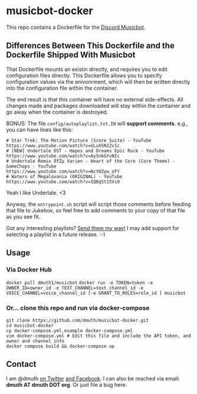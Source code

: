 
# musicbot-docker

This repo contains a Dockerfile for the <a href="https://github.com/Just-Some-Bots/MusicBot">Discord Musicbot</a>.


## Differences Between This Dockerfile and the Dockerfile Shipped With Musicbot

That Dockerfile mounts an existin directly, and requires you to edit configuration files directly.
This Dockerfile allows you to specify configuration values via the enivonrment, which will then
be written directly into the configuration file within the container.

The end result is that this container will have no external side-effects.  All changes made and
packages downloaded will stay within the container and go away when the container is destroyed.

BONUS: The file `config/autoplaylist.txt.IN` will **support comments**.  e.g., you can have lines like this:

```
# Star Trek: The Motion Picture (Score Suite) - YouTube
https://www.youtube.com/watch?v=ULuXSN1Zv1c
# [NEW] Undertale OST - Hopes and Dreams Epic Rock - YouTube
https://www.youtube.com/watch?v=AySnkGYvNIc
# Undertale Remix ðŸŽµ Varien - Heart of the Core (Core Theme) - GameChops - YouTube
https://www.youtube.com/watch?v=NcY0Zyw_oFY
# Waters of Megalovania (ORIGINAL) - YouTube
https://www.youtube.com/watch?v=IQBqSt15Vi0
```

Yeah I like Undertale. <3

Anyway, the `entrypoint.sh` script will script those comments before feeding that file to 
Jukebox, so feel free to add comments to your copy of that file as you see fit.

Got any interesting playlists? <a href="https://github.com/dmuth/musicbot-docker/issues/new">Send them my way!</a>
I may add support for selecting a playlist in a future release. :-)


## Usage


### Via Docker Hub

`docker pull dmuth1/musicbot`
`docker run -e TOKEN=token -e OWNER_ID=owner_id -e TEXT_CHANNEL=text_channel_id -e VOICE_CHANNEL=voice_channel_id [-e GRANT_TO_ROLES=role_id ] musicbot`


### Or... clone this repo and run via docker-compose

```
git clone https://github.com/dmuth/musicbot-docker.git
cd musicbot-docker
cp docker-compose.yml.example docker-compose.yml
vim docker-compose.yml # Edit this file and include the API token, and owner and channel info
docker compose build && docker-compose up
```

## Contact

I am @dmuth <a href="https://twitter.com/dmuth">on Twitter</a> <a href="https://facebook.com/dmuth">and Facebook</a>.
I can also be reached via email: **dmuth AT dmuth DOT org**.
Or just file a bug here. 


